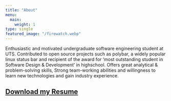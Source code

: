 ```yaml
---
title: "About"
menu:
  main:
    weight: 1
type: single
featured_image: "/firewatch.webp"
---
```


Enthusiastic and motivated undergraduate software engineering student at UTS. Contributed to open source projects such as polybar, a widely popular linux status bar and recipient of the award for ‘most outstanding student in Software Design & Development’ in highschool. Offers great analytical & problem-solving skills, Strong team-working abilities and willingness to learn new technologies and gain industry experience.

[Download my Resume](/resume.pdf)
-----------------

